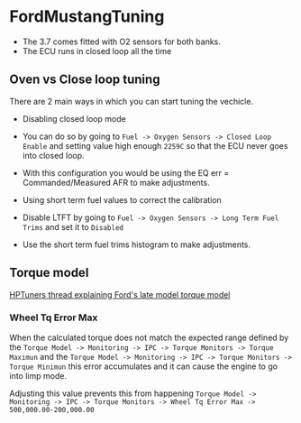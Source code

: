 # FordMustangTuning

* The 3.7 comes fitted with O2 sensors for both banks.
* The ECU runs in closed loop all the time

## Oven vs Close loop tuning
There are 2 main ways in which you can start tuning the vechicle.

* Disabling closed loop mode
* You can do so by going to `Fuel -> Oxygen Sensors -> Closed Loop Enable` and setting value high enough `2259C` so that the ECU never goes into closed loop.
* With this configuration you would be using the EQ err = Commanded/Measured AFR to make adjustments.

* Using short term fuel values to correct the calibration
* Disable LTFT by going to `Fuel -> Oxygen Sensors -> Long Term Fuel Trims` and set it to `Disabled`
* Use the short term fuel trims histogram to make adjustments.


## Torque model

[HPTuners thread explaining Ford's late model torque model](https://forum.hptuners.com/showthread.php?69606-Late-model-Ford-s-Torque-Control-ETC-System&highlight=Wheel+Error+Max)

### Wheel Tq Error Max
When the calculated torque does not match the expected range defined by the `Torque Model -> Monitoring -> IPC -> Torque Monitors -> Torque Maximun` and the `Torque Model -> Monitoring -> IPC -> Torque Monitors -> Torque Minimun` this error accumulates and it can cause the engine to go into limp mode.

Adjusting this value prevents this from happening
`Torque Model -> Monitoring -> IPC -> Torque Monitors -> Wheel Tq Error Max -> 500,000.00-200,000.00`

    
